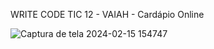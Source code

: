 WRITE CODE TIC 12 - VAIAH - Cardápio Online

![Captura de tela 2024-02-15 154747](https://github.com/DaviCalo/vaiahfinal/assets/147265692/4960cc4f-a569-43ef-a14a-e20fa9756286)
